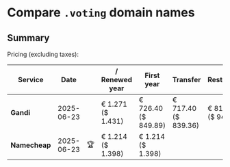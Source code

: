 # Compare `.voting` domain names

## Summary

Pricing (excluding taxes):

| Service | Date |  | / Renewed year | First year | Transfer | Restoration |
|--|--|--|--|--|--|--|
| **Gandi** | 2025-06-23 |  | € 1.271<br>($ 1.431) | € 726.40<br>($ 849.89) | € 717.40<br>($ 839.36) | € 811.40<br>($ 949.34) |
| **Namecheap** | 2025-06-23 | 🏆 | € 1.214<br>($ 1.398) | € 1.214<br>($ 1.398) |  |  |
